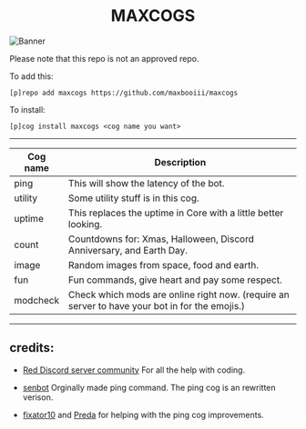 <h1 align="center">MAXCOGS</h1>

<img src="https://i.imgur.com/9WesmVE.png" alt="Banner" style="max-width:100%;">

Please note that this repo is not an approved repo.

To add this: 

`[p]repo add maxcogs https://github.com/maxbooiii/maxcogs`

To install:

`[p]cog install maxcogs <cog name you want>`

---------------------------------------------------------------

<table>
<thead>
<tr>
<th>Cog name</th>
<th>Description</th>
</tr>
</thead>
<tbody>
<tr>
<td>ping</td>
<td>This will show the latency of the bot.</td>
</tr>
<tr>
<td>utility</td>
<td>Some utility stuff is in this cog.</td>
</tr>
<tr>
<td>uptime</td>
<td>This replaces the uptime in Core with a little better looking.</td>
</tr>
<tr>
<td>count</td>
<td>Countdowns for: Xmas, Halloween, Discord Anniversary, and Earth Day.</td>
</tr>
<tr>
<td>image</td>
<td>Random images from space, food and earth.</td>
</tr>
<tr>
<td>fun</td>
<td>Fun commands, give heart and pay some respect.</td>
</tr>
<td>modcheck</td>
<td>Check which mods are online right now. (require an server to have your bot in for the emojis.)</td>
</tr>
</tbody>
</table>

----------------------------------------------------------------
## credits:
- [Red Discord server community](https://discord.gg/red) For all the help with coding. 

- [senbot](https://github.com/Nesroht/Senbot-Cogs) Orginally made ping command. The ping cog is an rewritten verison.

- [fixator10](https://github.com/fixator10/Fixator10-Cogs) and [Preda](https://github.com/PredaaA/predacogs) for helping with the ping cog improvements.
